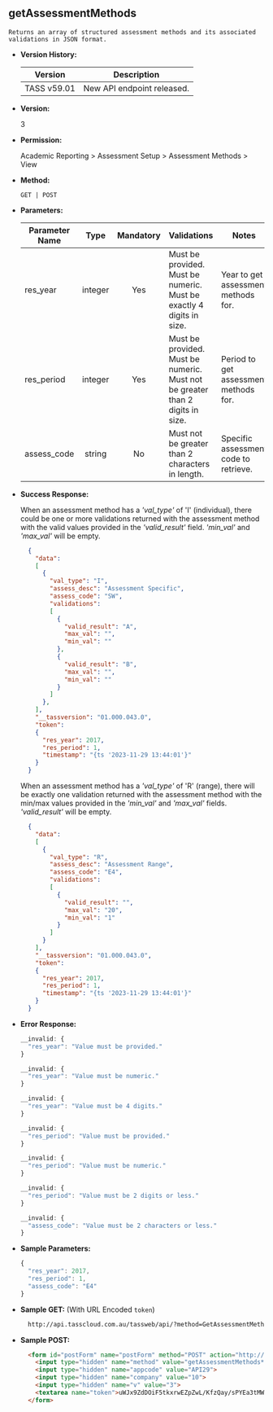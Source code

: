 **getAssessmentMethods**
----
    Returns an array of structured assessment methods and its associated validations in JSON format.

* **Version History:**

    Version | Description
    --- | --- |
    TASS v59.01 | New API endpoint released.

* **Version:**

    3

* **Permission:**

    Academic Reporting > Assessment Setup > Assessment Methods > View

* **Method:**

    `GET | POST`

*  **Parameters:**

    Parameter Name | Type | Mandatory | Validations | Notes
    --- | :---: | :---: | --- | --- |
    res_year | integer | Yes | Must be provided.<br>Must be numeric.<br>Must be exactly 4 digits in size. | Year to get assessment methods for.
    res_period | integer | Yes | Must be provided.<br>Must be numeric.<br>Must not be greater than 2 digits in size. | Period to get assessment methods for.
    assess_code | string | No | Must not be greater than 2 characters in length. | Specific assessment code to retrieve.

* **Success Response:**

    When an assessment method has a <i>'val_type'</i> of 'I' (individual), there could be one or more validations returned with the assessment method with the valid values provided in the <i>'valid_result'</i> field. <i>'min_val'</i> and <i>'max_val'</i> will be empty.

    ```json
      {
        "data": 
        [
          {
            "val_type": "I",
            "assess_desc": "Assessment Specific",
            "assess_code": "SW",
            "validations":      
            [
              {
                "valid_result": "A",
                "max_val": "",
                "min_val": ""
              },
              {
                "valid_result": "B",
                "max_val": "",
                "min_val": ""
              }
            ]
          },
        ],
        "__tassversion": "01.000.043.0",
        "token":
        {
          "res_year": 2017,
          "res_period": 1,
          "timestamp": "{ts '2023-11-29 13:44:01'}"
        }
      }
    ```

    When an assessment method has a <i>'val_type'</i> of 'R' (range), there will be exactly one validation returned with the assessment method with the min/max values provided in the <i>'min_val'</i> and <i>'max_val'</i> fields. <i>'valid_result'</i> will be empty.

    ```json
      {
        "data": 
        [
          {
            "val_type": "R",
            "assess_desc": "Assessment Range",
            "assess_code": "E4",
            "validations": 
            [
              {
                "valid_result": "",
                "max_val": "20",
                "min_val": "1"
              }
            ]
          }			
        ],
        "__tassversion": "01.000.043.0",
        "token":
        {
          "res_year": 2017,
          "res_period": 1,
          "timestamp": "{ts '2023-11-29 13:44:01'}"
        }
      }
    ```
 
* **Error Response:**

    ```javascript
    __invalid: {
      "res_year": "Value must be provided."
    }
    ```

    ```javascript
    __invalid: {
      "res_year": "Value must be numeric."
    }
    ```

    ```javascript
    __invalid: {
      "res_year": "Value must be 4 digits."
    }
    ```

    ```javascript
    __invalid: {
      "res_period": "Value must be provided."
    }
    ```

    ```javascript
    __invalid: {
      "res_period": "Value must be numeric."
    }
    ```

    ```javascript
    __invalid: {
      "res_period": "Value must be 2 digits or less."
    }
    ```
	
    ```javascript
    __invalid: {
      "assess_code": "Value must be 2 characters or less."
    }
    ```
    
* **Sample Parameters:**

    ```javascript
    {
      "res_year": 2017, 
      "res_period": 1,
      "assess_code": "E4"
    }
    ```

* **Sample GET:** (With URL Encoded `token`)

    ```HTML
      http://api.tasscloud.com.au/tassweb/api/?method=GetAssessmentMethods&appcode=API29&company=10&v=3&token=uWJx9ZdDOiF5tkxrwEZpZwL/KfzQay/sPYEa3tMW7FLWHz1+9mT9PJsVNmoq+l5X2enBUIMJk/aVlKdd9377jMCGSBa7CWmK7bp5zu71Ykw=
    ```
  
* **Sample POST:**

    ```HTML
      <form id="postForm" name="postForm" method="POST" action="http://api.tasscloud.com.au/tassweb/api/">
        <input type="hidden" name="method" value="getAssessmentMethods**">
        <input type="hidden" name="appcode" value="API29">
        <input type="hidden" name="company" value="10">
        <input type="hidden" name="v" value="3">
        <textarea name="token">uWJx9ZdDOiF5tkxrwEZpZwL/KfzQay/sPYEa3tMW7FLWHz1+9mT9PJsVNmoq+l5X2enBUIMJk/aVlKdd9377jMCGSBa7CWmK7bp5zu71Ykw=</textarea>
      </form>
    ```

